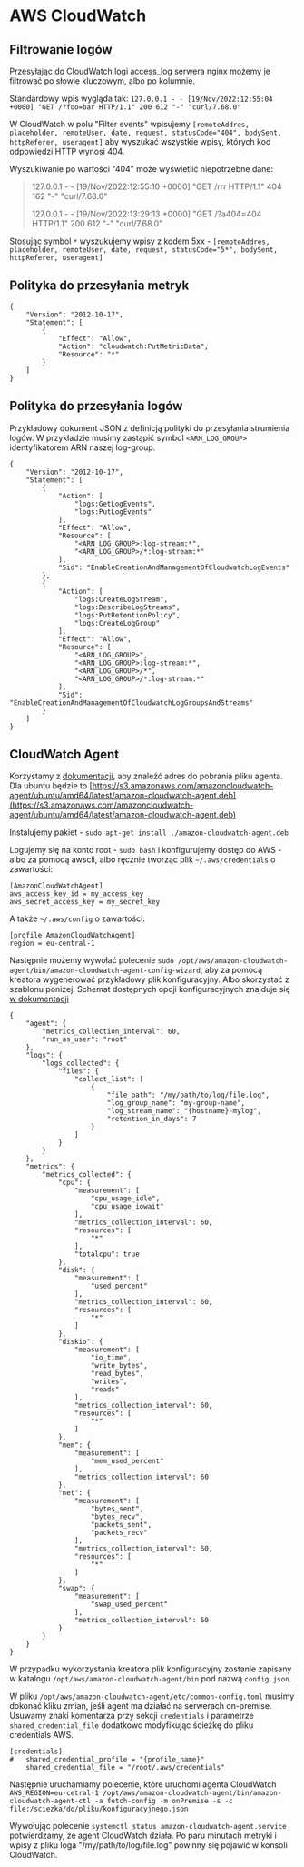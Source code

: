 # AWS CloudWatch

## Filtrowanie logów

Przesyłając do CloudWatch logi access_log serwera nginx możemy je filtrować po słowie kluczowym, albo po kolumnie.

Standardowy wpis wygląda tak: `127.0.0.1 - - [19/Nov/2022:12:55:04 +0000] "GET /?foo=bar HTTP/1.1" 200 612 "-" "curl/7.68.0"`

W CloudWatch w polu "Filter events" wpisujemy `[remoteAddres, placeholder, remoteUser, date, request, statusCode="404", bodySent, httpReferer, useragent]` aby wyszukać wszystkie wpisy, których kod odpowiedzi HTTP wynosi 404.

Wyszukiwanie po wartości "404" może wyświetlić niepotrzebne dane:

> 127.0.0.1 - - [19/Nov/2022:12:55:10 +0000] "GET /rrr HTTP/1.1" 404 162 "-" "curl/7.68.0"
>
> 127.0.0.1 - - [19/Nov/2022:13:29:13 +0000] "GET /?a404=404 HTTP/1.1" 200 612 "-" "curl/7.68.0"

Stosując symbol `*` wyszukujemy wpisy z kodem 5xx - `[remoteAddres, placeholder, remoteUser, date, request, statusCode="5*", bodySent, httpReferer, useragent]`

## Polityka do przesyłania metryk

```
{
    "Version": "2012-10-17",
    "Statement": [
        {
            "Effect": "Allow",
            "Action": "cloudwatch:PutMetricData",
            "Resource": "*"
        }
    ]
}
```

## Polityka do przesyłania logów

Przykładowy dokument JSON z definicją polityki do przesyłania strumienia logów.
W przykładzie musimy zastąpić symbol `<ARN_LOG_GROUP>` identyfikatorem ARN naszej log-group.

```
{
    "Version": "2012-10-17",
    "Statement": [
        {
            "Action": [
                "logs:GetLogEvents",
                "logs:PutLogEvents"
            ],
            "Effect": "Allow",
            "Resource": [
                "<ARN_LOG_GROUP>:log-stream:*",
                "<ARN_LOG_GROUP>/*:log-stream:*"
            ],
            "Sid": "EnableCreationAndManagementOfCloudwatchLogEvents"
        },
        {
            "Action": [
                "logs:CreateLogStream",
                "logs:DescribeLogStreams",
                "logs:PutRetentionPolicy",
                "logs:CreateLogGroup"
            ],
            "Effect": "Allow",
            "Resource": [
                "<ARN_LOG_GROUP>",
                "<ARN_LOG_GROUP>:log-stream:*",
                "<ARN_LOG_GROUP>/*",
                "<ARN_LOG_GROUP>/*:log-stream:*"
            ],
            "Sid": "EnableCreationAndManagementOfCloudwatchLogGroupsAndStreams"
        }
    ]
}
```

## CloudWatch Agent

Korzystamy z [dokumentacji](https://docs.aws.amazon.com/AmazonCloudWatch/latest/monitoring/download-cloudwatch-agent-commandline.html), aby znaleźć adres do pobrania pliku agenta.
Dla ubuntu będzie to [https://s3.amazonaws.com/amazoncloudwatch-agent/ubuntu/amd64/latest/amazon-cloudwatch-agent.deb](https://s3.amazonaws.com/amazoncloudwatch-agent/ubuntu/amd64/latest/amazon-cloudwatch-agent.deb)

Instalujemy pakiet - `sudo apt-get install ./amazon-cloudwatch-agent.deb`

Logujemy się na konto root - `sudo bash` i konfigurujemy dostęp do AWS - albo za pomocą awscli, albo ręcznie tworząc plik `~/.aws/credentials` o zawartości:

```
[AmazonCloudWatchAgent]
aws_access_key_id = my_access_key
aws_secret_access_key = my_secret_key
```

A także `~/.aws/config` o zawartości:

```
[profile AmazonCloudWatchAgent]
region = eu-central-1
```


Następnie możemy wywołać polecenie `sudo /opt/aws/amazon-cloudwatch-agent/bin/amazon-cloudwatch-agent-config-wizard`, aby za pomocą kreatora wygenerować przykładowy plik konfiguracyjny. Albo skorzystać z szablonu poniżej.
Schemat dostępnych opcji konfiguracyjnych znajduje się [w dokumentacji](https://docs.aws.amazon.com/AmazonCloudWatch/latest/monitoring/CloudWatch-Agent-Configuration-File-Details.html)

```
{
	"agent": {
		"metrics_collection_interval": 60,
		"run_as_user": "root"
	},
	"logs": {
		"logs_collected": {
			"files": {
				"collect_list": [
					{
						"file_path": "/my/path/to/log/file.log",
						"log_group_name": "my-group-name",
						"log_stream_name": "{hostname}-mylog",
						"retention_in_days": 7
					}
				]
			}
		}
	},
	"metrics": {
		"metrics_collected": {
			"cpu": {
				"measurement": [
					"cpu_usage_idle",
					"cpu_usage_iowait"
				],
				"metrics_collection_interval": 60,
				"resources": [
					"*"
				],
				"totalcpu": true
			},
			"disk": {
				"measurement": [
					"used_percent"
				],
				"metrics_collection_interval": 60,
				"resources": [
					"*"
				]
			},
			"diskio": {
				"measurement": [
					"io_time",
					"write_bytes",
					"read_bytes",
					"writes",
					"reads"
				],
				"metrics_collection_interval": 60,
				"resources": [
					"*"
				]
			},
			"mem": {
				"measurement": [
					"mem_used_percent"
				],
				"metrics_collection_interval": 60
			},
			"net": {
				"measurement": [
					"bytes_sent",
					"bytes_recv",
					"packets_sent",
					"packets_recv"
				],
				"metrics_collection_interval": 60,
				"resources": [
					"*"
				]
			},
			"swap": {
				"measurement": [
					"swap_used_percent"
				],
				"metrics_collection_interval": 60
			}
		}
	}
}

```

W przypadku wykorzystania kreatora plik konfiguracyjny zostanie zapisany w katalogu `/opt/aws/amazon-cloudwatch-agent/bin` pod nazwą `config.json`.

W pliku `/opt/aws/amazon-cloudwatch-agent/etc/common-config.toml` musimy dokonać kliku zmian, jeśli agent ma działać na serwerach on-premise.
Usuwamy znaki komentarza przy sekcji `credentials` i parametrze `shared_credential_file` dodatkowo modyfikując ścieżkę do pliku credentials AWS.

```
[credentials]
#   shared_credential_profile = "{profile_name}"
    shared_credential_file = "/root/.aws/credentials"
```

Następnie uruchamiamy polecenie, które uruchomi agenta CloudWatch `AWS_REGION=eu-cetral-1 /opt/aws/amazon-cloudwatch-agent/bin/amazon-cloudwatch-agent-ctl -a fetch-config -m onPremise -s -c file:/sciezka/do/pliku/konfiguracyjnego.json`

Wywołując polecenie `systemctl status amazon-cloudwatch-agent.service` potwierdzamy, że agent CloudWatch działa. Po paru minutach metryki i wpisy z pliku loga "/my/path/to/log/file.log" powinny się pojawić w konsoli CloudWatch.
